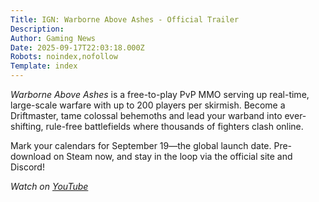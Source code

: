 ```yaml
---
Title: IGN: Warborne Above Ashes - Official Trailer
Description: 
Author: Gaming News
Date: 2025-09-17T22:03:18.000Z
Robots: noindex,nofollow
Template: index
---
```

<p><em>Warborne Above Ashes</em> is a free-to-play PvP MMO serving up real-time, large-scale warfare with up to 200 players per skirmish. Become a Driftmaster, tame colossal behemoths and lead your warband into ever-shifting, rule-free battlefields where thousands of fighters clash online.</p>

<p>Mark your calendars for September 19—the global launch date. Pre-download on Steam now, and stay in the loop via the official site and Discord!</p>

<p><em>Watch on <a href="https://www.youtube.com/watch?v=CfHaNyXfyng" rel="noopener noreferrer">YouTube</a></em></p>

